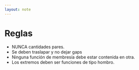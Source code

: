 ```yaml
---
layout: note
---
```


# Reglas
* NUNCA cantidades pares.
* Se deben traslapar y no dejar gaps
* Ninguna función de membresía debe estar contenida en otra.
* Los extremos deben ser funciones de tipo hombro.